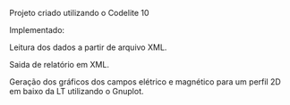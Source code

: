 Projeto criado utilizando o Codelite 10

Implementado:

Leitura dos dados a partir de arquivo XML.

Saida de relatório em XML.

Geração dos gráficos dos campos elétrico e magnético para um perfil 2D em baixo da LT utilizando o Gnuplot.
